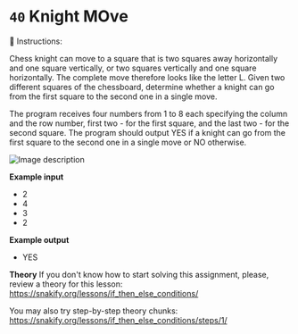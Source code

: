 # `40` Knight MOve

📝 Instructions:

Chess knight can move to a square that is two squares away horizontally and one square vertically, or two squares vertically and one square horizontally. The complete move therefore looks like the letter L. Given two different squares of the chessboard, determine whether a knight can go from the first square to the second one in a single move.

The program receives four numbers from 1 to 8 each specifying the column and the row number, first two - for the first square, and the last two - for the second square. The program should output YES if a knight can go from the first square to the second one in a single move or NO otherwise.

![Image description](http://i.imgur.com/lzDMi1m.png)

**Example input**
* 2
* 4
* 3
* 2

**Example output**
* YES

**Theory**
If you don't know how to start solving this assignment, please, review a theory for this lesson:
https://snakify.org/lessons/if_then_else_conditions/

You may also try step-by-step theory chunks:
https://snakify.org/lessons/if_then_else_conditions/steps/1/
